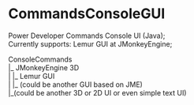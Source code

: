# CommandsConsoleGUI  
Power Developer Commands Console UI (Java);  
Currently supports: Lemur GUI at JMonkeyEngine;  

ConsoleCommands  
|_ JMonkeyEngine 3D  
|  |_ Lemur GUI  
|  |_ (could be another GUI based on JME)  
|_(could be another 3D or 2D UI or even simple text UI)  
